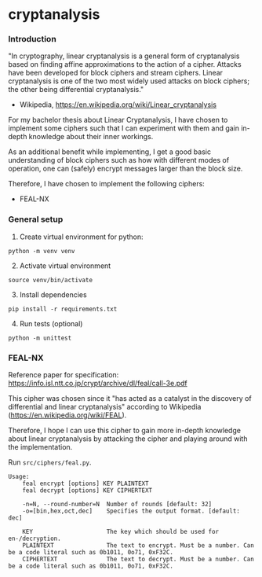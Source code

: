 # cryptanalysis

### Introduction

"In cryptography, linear cryptanalysis is a general form of cryptanalysis based on finding affine approximations to the action of a cipher. Attacks have been developed for block ciphers and stream ciphers. Linear cryptanalysis is one of the two most widely used attacks on block ciphers; the other being differential cryptanalysis."
- Wikipedia, https://en.wikipedia.org/wiki/Linear_cryptanalysis

For my bachelor thesis about Linear Cryptanalysis, I have chosen to implement some ciphers such that I can experiment with them and gain in-depth knowledge about their inner workings.

As an additional benefit while implementing, I get a good basic understanding of block ciphers such as how with different modes of operation, one can (safely) encrypt messages larger than the block size.

Therefore, I have chosen to implement the following ciphers:
- FEAL-NX

### General setup

1. Create virtual environment for python:

`python -m venv venv`

2. Activate virtual environment

`source venv/bin/activate`

3. Install dependencies

`pip install -r requirements.txt`

4. Run tests (optional)

`python -m unittest`

### FEAL-NX

Reference paper for specification: https://info.isl.ntt.co.jp/crypt/archive/dl/feal/call-3e.pdf

This cipher was chosen since it "has acted as a catalyst in the discovery of differential and linear cryptanalysis" according to Wikipedia (https://en.wikipedia.org/wiki/FEAL).

Therefore, I hope I can use this cipher to gain more in-depth knowledge about linear cryptanalysis by attacking the cipher and playing around with the implementation.

Run `src/ciphers/feal.py`.

```
Usage:
    feal encrypt [options] KEY PLAINTEXT
    feal decrypt [options] KEY CIPHERTEXT

    -n=N, --round-number=N  Number of rounds [default: 32]
    -o=[bin,hex,oct,dec]    Specifies the output format. [default: dec]

    KEY                     The key which should be used for en-/decryption.
    PLAINTEXT               The text to encrypt. Must be a number. Can be a code literal such as 0b1011, 0o71, 0xF32C.
    CIPHERTEXT              The text to decrypt. Must be a number. Can be a code literal such as 0b1011, 0o71, 0xF32C.
```